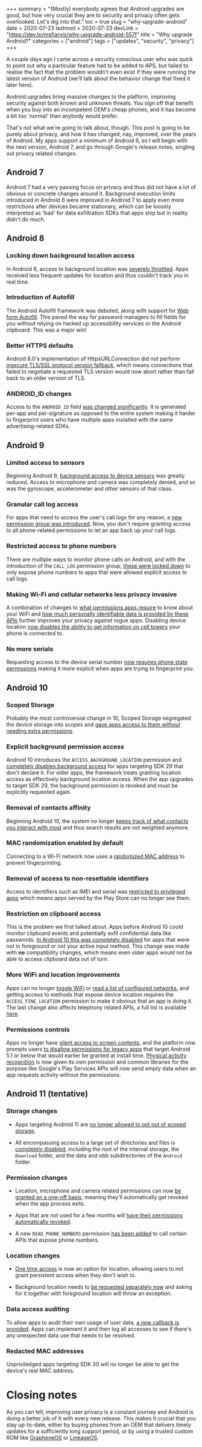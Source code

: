 +++
summary = "(Mostly) everybody agrees that Android upgrades are good, but how very crucial they are to security and privacy often gets overlooked. Let's dig into that."
toc = true
slug = "why-upgrade-android"
date = 2020-07-23
lastmod = 2020-07-23
devLink = "https://dev.to/msfjarvis/why-upgrade-android-557f"
title = "Why upgrade Android?"
categories = ["android"]
tags = ["updates", "security", "privacy"]
+++

A couple days ago I came across a security conscious user who was quick to point out why a particular feature had to be added to APS, but failed to realise the fact that the problem wouldn't even exist if they were running the latest version of Android (we'll talk about the behavior change that fixed it later here).

Android upgrades bring massive changes to the platform, improving security against both known and unknown threats. You sign off that benefit when you buy into an incompetent OEM's cheap phones, and it has become a bit too 'normal' than anybody would prefer.

That's not what we're going to talk about, though. This post is going to be purely about privacy, and how it has changed, nay, improved, over the years of Android. My apps support a minimum of Android 6, so I will begin with the next version, Android 7, and go through Google's release notes, singling out privacy related changes.

## Android 7

Android 7 had a very passing focus on privacy and thus did not have a lot of obvious or concrete changes around it. Background execution limits introduced in Android 6 were improved in Android 7 to apply even more restrictions after devices became stationary, which can be loosely interpreted as 'bad' for data exfiltration SDKs that apps ship but in reality didn't do much.

## Android 8

### Locking down background location access

In Android 8, access to background location was [severely throttled](https://developer.android.com/about/versions/oreo/android-8.0-changes#abll). Apps received less frequent updates for location and thus couldn't track you in real time.

### Introduction of Autofill

The Android Autofill framework was debuted, along with support for [Web form Autofill](https://developer.android.com/about/versions/oreo/android-8.0-changes#wfa). This paved the way for password managers to fill fields for you without relying on hacked up accessibility services or the Android clipboard. This was a major win!

### Better HTTPS defaults

Android 8.0's implementation of HttpsURLConnection did not perform [insecure TLS/SSL protocol version fallback](https://developer.android.com/about/versions/oreo/android-8.0-changes#networking-all), which means connections that failed to negotiate a requested TLS version would now abort rather than fall back to an older version of TLS.

### ANDROID_ID changes

Access to the `ANDROID_ID` field [was changed significantly](https://developer.android.com/about/versions/oreo/android-8.0-changes#privacy-all). It is generated per-app and per-signature as opposed to the entire system making it harder to fingerprint users who have multiple apps installed with the same advertising-related SDKs.

## Android 9

### Limited access to sensors

Beginning Android 9, [background access to device sensors](https://developer.android.com/about/versions/pie/android-9.0-changes-all#bg-sensor-access) was greatly reduced. Access to microphone and camera was completely denied, and so was the gyroscope, accelerometer and other sensors of that class.

### Granular call log access

For apps that need to access the user's call logs for any reason, a [new permission group was introduced](https://developer.android.com/about/versions/pie/android-9.0-changes-all#restrict-access-call-logs). Now, you don't require granting access to all phone-related permissions to let an app back up your call logs.

### Restricted access to phone numbers

There are multiple ways to monitor phone calls on Android, and with the introduction of the `CALL_LOG` permission group, [these were locked down](https://developer.android.com/about/versions/pie/android-9.0-changes-all#restrict-access-phone-numbers) to only expose phone numbers to apps that were allowed explicit access to call logs.

### Making Wi-Fi and cellular networks less privacy invasive

A combination of changes to [what permissions apps require](https://developer.android.com/about/versions/pie/android-9.0-changes-all#restricted_access_to_wi-fi_location_and_connection_information) to know about your WiFi and [how much personally identifiable data is provided by these APIs](https://developer.android.com/about/versions/pie/android-9.0-changes-all#information_removed_from_wi-fi_service_methods) further improves your privacy against rogue apps. Disabling device location [now disables the ability to get information on cell towers](https://developer.android.com/about/versions/pie/android-9.0-changes-all#telephony_information_now_relies_on_device_location_setting) your phone is connected to.

### No more serials

Requesting access to the device serial number [now requires phone state permissions](https://developer.android.com/about/versions/pie/android-9.0-changes-28#build-serial-deprecation) making it more explicit when apps are trying to fingerprint you.

## Android 10

### Scoped Storage

Probably the most controversial change in 10, Scoped Storage segregated the device storage into scopes and [gave apps access to them without needing extra permissions](https://developer.android.com/about/versions/10/privacy/changes#scoped-storage).

### Explicit background permission access

Android 10 introduces the `ACCESS_BACKGROUND_LOCATION` permission and [completely disables background access](https://developer.android.com/about/versions/10/privacy/changes#app-access-device-location) for apps targeting SDK 29 that don't declare it. For older apps, the framework treats granting location access as effectively background location access. When the app upgrades to target SDK 29, the background permission is revoked and must be explicitly requested again.

### Removal of contacts affinity

Beginning Android 10, the system no longer [keeps track of what contacts you interact with most](https://developer.android.com/about/versions/10/privacy/changes#contacts-affinity) and thus search results are not weighted anymore.

### MAC randomization enabled by default

Connecting to a Wi-FI network now uses a [randomized MAC address](https://developer.android.com/about/versions/10/privacy/changes#randomized-mac-addresses) to prevent fingerprinting.

### Removal of access to non-resettable identifiers

Access to identifiers such as IMEI and serial was [restricted to privileged apps](https://developer.android.com/about/versions/10/privacy/changes#non-resettable-device-ids) which means apps served by the Play Store can no longer see them.

### Restriction on clipboard access

This is the problem we first talked about. Apps before Android 10 could monitor clipboard events and potentially exfil confidential data like passwords. [In Android 10 this was completely disabled](https://developer.android.com/about/versions/10/privacy/changes#clipboard-data) for apps that were not in foreground or not your active input method. This change was made with **no** compatibility changes, which means even older apps would not be able to access clipboard data out of turn.

### More WiFi and location improvements

Apps can no longer [toggle WiFi](https://developer.android.com/about/versions/10/privacy/changes#enable-disable-wifi) or [read a list of configured networks](https://developer.android.com/about/versions/10/privacy/changes#configure-wifi), and getting access to methods that expose device location requires the `ACCESS_FINE_LOCATION` permission to make it obvious that an app is doing it. The last change also affects telephony related APIs, a full list is available [here](https://developer.android.com/about/versions/10/privacy/changes#telephony-apis).

### Permissions controls

Apps no longer have [silent access to screen contents](https://developer.android.com/about/versions/10/privacy/changes#screen-contents), and the platform now prompts users [to disallow permissions for legacy apps](https://developer.android.com/about/versions/10/privacy/changes#user-permission-legacy-apps) that target Android 5.1 or below that would earlier be granted at install time. [Physical activity recognition](https://developer.android.com/about/versions/10/privacy/changes#physical-activity-recognition) is now given its own permission and common libraries for the purpose like Google's Play Services APIs will now send empty data when an app requests activity without the permissions.

## Android 11 (tentative)

### Storage changes

- Apps targeting Android 11 are [no longer allowed to opt out of scoped storage](https://developer.android.com/about/versions/11/privacy/storage#scoped-storage).

- All encompassing access to a large set of directories and files is [completely disabled](https://developer.android.com/about/versions/11/privacy/storage#file-directory-restrictions), including the root of the internal storage, the `Download` folder, and the data and obb subdirectories of the `Android` folder.

### Permission changes

- Location, microphone and camera related permissions can now [be granted on a one-off basis](https://developer.android.com/about/versions/11/privacy/permissions#one-time), meaning they'll automatically get revoked when the app process exits.

- Apps that are not used for a few months will [have their permissions automatically revoked](https://developer.android.com/about/versions/11/privacy/permissions#auto-reset).

- A new `READ_PHONE_NUMBERS` permission [has been added](https://developer.android.com/about/versions/11/privacy/permissions#phone-numbers) to call certain APIs that expose phone numbers.

### Location changes

- [One time access](https://developer.android.com/about/versions/11/privacy/location#one-time-access) is now an option for location, allowing users to not grant persistent access when they don't wish to.

- Background location needs to [be requested separately now](https://developer.android.com/about/versions/11/privacy/location#background-location) and asking for it together with foreground location will throw an exception.

### Data access auditing

To allow apps to audit their own usage of user data, [a new callback is provided](https://developer.android.com/about/versions/11/privacy/data-access-auditing#log-access). Apps can implement it and then log all accesses to see if there's any unexpected data use that needs to be resolved.

### Redacted MAC addresses

Unpriviledged apps targeting SDK 30 will no longer be able to get the device's real MAC address.

# Closing notes

As you can tell, improving user privacy is a constant journey and Android is doing a better job of it with every new release. This makes it crucial that you stay up-to-date, either by buying phones from an OEM that delivers timely updates for a sufficiently long support period, or by using a trusted custom ROM like [GrapheneOS](https://grapheneos.org/) or [LineageOS](https://lineageos.org/).
